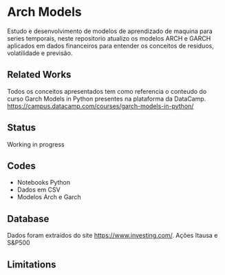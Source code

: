 # Arch Models

Estudo e desenvolvimento de modelos de aprendizado de maquina para series temporais, neste repositorio atualizo os modelos ARCH e GARCH aplicados em dados financeiros para entender os conceitos de residuos, volatilidade e previsão.

## Related Works

Todos os conceitos apresentados tem como referencia o conteudo do curso Garch Models in Python presentes na plataforma da DataCamp. https://campus.datacamp.com/courses/garch-models-in-python/

## Status

Working in progress

## Codes

* Notebooks Python
* Dados em CSV
* Modelos Arch e Garch

## Database

Dados foram extraidos do site https://www.investing.com/. 
Ações Itausa e S&P500

## Limitations

